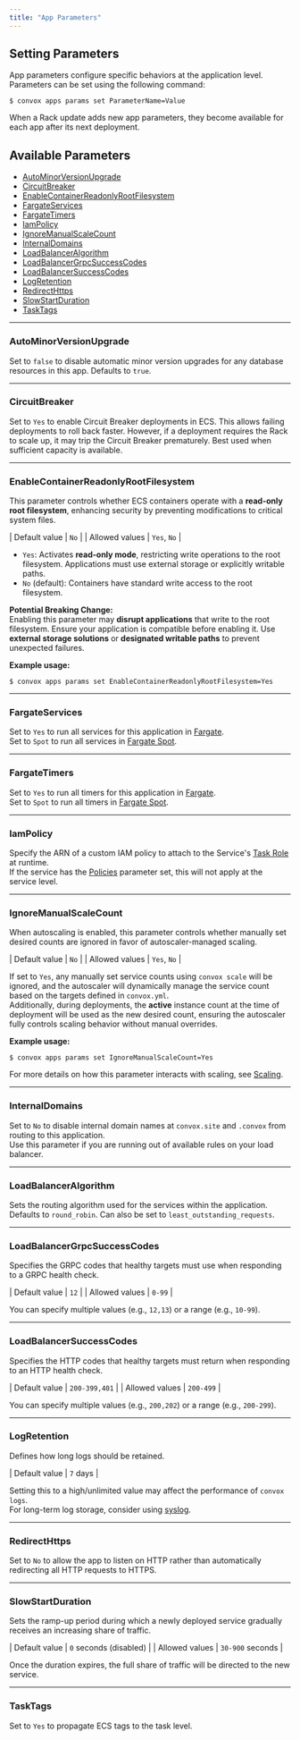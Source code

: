 ```yaml
---
title: "App Parameters"
---
```


## Setting Parameters

App parameters configure specific behaviors at the application level. Parameters can be set using the following command:

```
$ convox apps params set ParameterName=Value
```

<div class="block-callout block-show-callout type-info" markdown="1">
  When a Rack update adds new app parameters, they become available for each app after its next deployment.
</div>

## Available Parameters

- [AutoMinorVersionUpgrade](#autominorversionupgrade)
- [CircuitBreaker](#circuitbreaker)
- [EnableContainerReadonlyRootFilesystem](#enablecontainerreadonlyrootfilesystem)
- [FargateServices](#fargateservices)
- [FargateTimers](#fargatetimers)
- [IamPolicy](#iampolicy)
- [IgnoreManualScaleCount](#ignoremanualscalecount)
- [InternalDomains](#internaldomains)
- [LoadBalancerAlgorithm](#loadbalanceralgorithm)
- [LoadBalancerGrpcSuccessCodes](#loadbalancergrpcsuccesscodes)
- [LoadBalancerSuccessCodes](#loadbalancersuccesscodes)
- [LogRetention](#logretention)
- [RedirectHttps](#redirecthttps)
- [SlowStartDuration](#slowstartduration)
- [TaskTags](#tasktags)

---

### <a name="autominorversionupgrade"></a>AutoMinorVersionUpgrade

Set to `false` to disable automatic minor version upgrades for any database resources in this app. Defaults to `true`.

---

### <a name="circuitbreaker"></a>CircuitBreaker

Set to `Yes` to enable Circuit Breaker deployments in ECS. This allows failing deployments to roll back faster. However, if a deployment requires the Rack to scale up, it may trip the Circuit Breaker prematurely. Best used when sufficient capacity is available.

---

### <a name="enablecontainerreadonlyrootfilesystem"></a>EnableContainerReadonlyRootFilesystem

This parameter controls whether ECS containers operate with a **read-only root filesystem**, enhancing security by preventing modifications to critical system files.

| Default value  | `No` |
| Allowed values | `Yes`, `No` |

- `Yes`: Activates **read-only mode**, restricting write operations to the root filesystem. Applications must use external storage or explicitly writable paths.
- `No` (default): Containers have standard write access to the root filesystem.

**Potential Breaking Change:**  
Enabling this parameter may **disrupt applications** that write to the root filesystem. Ensure your application is compatible before enabling it. Use **external storage solutions** or **designated writable paths** to prevent unexpected failures.

**Example usage:**
```
$ convox apps params set EnableContainerReadonlyRootFilesystem=Yes
```

---

### <a name="fargateservices"></a>FargateServices

Set to `Yes` to run all services for this application in [Fargate](https://aws.amazon.com/fargate/).  
Set to `Spot` to run all services in [Fargate Spot](https://aws.amazon.com/blogs/aws/aws-fargate-spot-now-generally-available/).

---

### <a name="fargatetimers"></a>FargateTimers

Set to `Yes` to run all timers for this application in [Fargate](https://aws.amazon.com/fargate/).  
Set to `Spot` to run all timers in [Fargate Spot](https://aws.amazon.com/blogs/aws/aws-fargate-spot-now-generally-available/).

---

### <a name="iampolicy"></a>IamPolicy

Specify the ARN of a custom IAM policy to attach to the Service's [Task Role](https://docs.aws.amazon.com/AmazonECS/latest/developerguide/task-iam-roles.html) at runtime.  
If the service has the [Policies](/application/services) parameter set, this will not apply at the service level.

---

### <a name="ignoremanualscalecount"></a>IgnoreManualScaleCount

When autoscaling is enabled, this parameter controls whether manually set desired counts are ignored in favor of autoscaler-managed scaling.

| Default value  | `No` |
| Allowed values | `Yes`, `No` |

If set to `Yes`, any manually set service counts using `convox scale` will be ignored, and the autoscaler will dynamically manage the service count based on the targets defined in `convox.yml`.  
Additionally, during deployments, the **active** instance count at the time of deployment will be used as the new desired count, ensuring the autoscaler fully controls scaling behavior without manual overrides.

**Example usage:**
```
$ convox apps params set IgnoreManualScaleCount=Yes
```

For more details on how this parameter interacts with scaling, see [Scaling](/deployment/scaling).

---

### <a name="internaldomains"></a>InternalDomains

Set to `No` to disable internal domain names at `convox.site` and `.convox` from routing to this application.  
Use this parameter if you are running out of available rules on your load balancer.

---

### <a name="loadbalanceralgorithm"></a>LoadBalancerAlgorithm

Sets the routing algorithm used for the services within the application.  
Defaults to `round_robin`. Can also be set to `least_outstanding_requests`.

---

### <a name="loadbalancergrpcsuccesscodes"></a>LoadBalancerGrpcSuccessCodes

Specifies the GRPC codes that healthy targets must use when responding to a GRPC health check.

| Default value  | `12` |
| Allowed values | `0-99` |

You can specify multiple values (e.g., `12,13`) or a range (e.g., `10-99`).

---

### <a name="loadbalancersuccesscodes"></a>LoadBalancerSuccessCodes

Specifies the HTTP codes that healthy targets must return when responding to an HTTP health check.

| Default value  | `200-399,401` |
| Allowed values | `200-499` |

You can specify multiple values (e.g., `200,202`) or a range (e.g., `200-299`).

---

### <a name="logretention"></a>LogRetention

Defines how long logs should be retained.

| Default value  | `7` days |

Setting this to a high/unlimited value may affect the performance of `convox logs`.  
For long-term log storage, consider using [syslog](/deployment/syslogs).

---

### <a name="redirecthttps"></a>RedirectHttps

Set to `No` to allow the app to listen on HTTP rather than automatically redirecting all HTTP requests to HTTPS.

---

### <a name="slowstartduration"></a>SlowStartDuration

Sets the ramp-up period during which a newly deployed service gradually receives an increasing share of traffic.

| Default value  | `0` seconds (disabled) |
| Allowed values | `30-900` seconds |

Once the duration expires, the full share of traffic will be directed to the new service.

---

### <a name="tasktags"></a>TaskTags

Set to `Yes` to propagate ECS tags to the task level.
